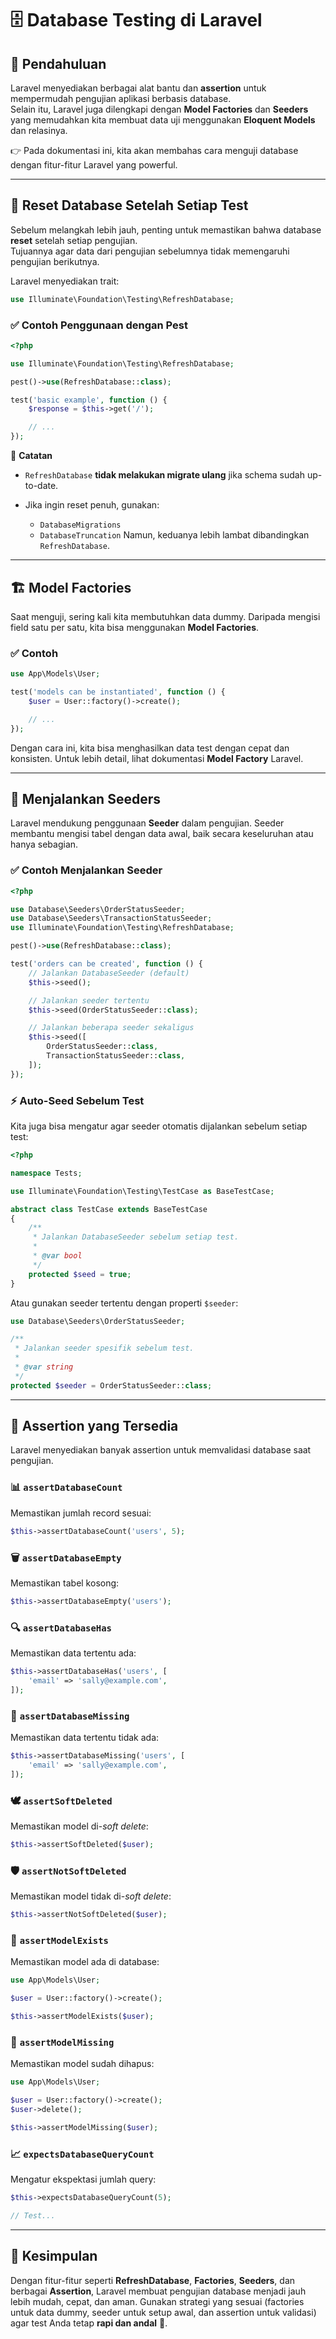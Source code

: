 # 🗄️ Database Testing di Laravel

## 📖 Pendahuluan
Laravel menyediakan berbagai alat bantu dan **assertion** untuk mempermudah pengujian aplikasi berbasis database.  
Selain itu, Laravel juga dilengkapi dengan **Model Factories** dan **Seeders** yang memudahkan kita membuat data uji menggunakan **Eloquent Models** dan relasinya.  

👉 Pada dokumentasi ini, kita akan membahas cara menguji database dengan fitur-fitur Laravel yang powerful.

---

## 🔄 Reset Database Setelah Setiap Test

Sebelum melangkah lebih jauh, penting untuk memastikan bahwa database **reset** setelah setiap pengujian.  
Tujuannya agar data dari pengujian sebelumnya tidak memengaruhi pengujian berikutnya.

Laravel menyediakan trait:  
```php
use Illuminate\Foundation\Testing\RefreshDatabase;
````

### ✅ Contoh Penggunaan dengan Pest

```php
<?php

use Illuminate\Foundation\Testing\RefreshDatabase;

pest()->use(RefreshDatabase::class);

test('basic example', function () {
    $response = $this->get('/');

    // ...
});
```

📝 **Catatan**

* `RefreshDatabase` **tidak melakukan migrate ulang** jika schema sudah up-to-date.
* Jika ingin reset penuh, gunakan:

  * `DatabaseMigrations`
  * `DatabaseTruncation`
    Namun, keduanya lebih lambat dibandingkan `RefreshDatabase`.

---

## 🏗️ Model Factories

Saat menguji, sering kali kita membutuhkan data dummy. Daripada mengisi field satu per satu, kita bisa menggunakan **Model Factories**.

### ✅ Contoh

```php
use App\Models\User;

test('models can be instantiated', function () {
    $user = User::factory()->create();

    // ...
});
```

Dengan cara ini, kita bisa menghasilkan data test dengan cepat dan konsisten.
Untuk lebih detail, lihat dokumentasi **Model Factory** Laravel.

---

## 🌱 Menjalankan Seeders

Laravel mendukung penggunaan **Seeder** dalam pengujian.
Seeder membantu mengisi tabel dengan data awal, baik secara keseluruhan atau hanya sebagian.

### ✅ Contoh Menjalankan Seeder

```php
<?php

use Database\Seeders\OrderStatusSeeder;
use Database\Seeders\TransactionStatusSeeder;
use Illuminate\Foundation\Testing\RefreshDatabase;

pest()->use(RefreshDatabase::class);

test('orders can be created', function () {
    // Jalankan DatabaseSeeder (default)
    $this->seed();

    // Jalankan seeder tertentu
    $this->seed(OrderStatusSeeder::class);

    // Jalankan beberapa seeder sekaligus
    $this->seed([
        OrderStatusSeeder::class,
        TransactionStatusSeeder::class,
    ]);
});
```

### ⚡ Auto-Seed Sebelum Test

Kita juga bisa mengatur agar seeder otomatis dijalankan sebelum setiap test:

```php
<?php

namespace Tests;

use Illuminate\Foundation\Testing\TestCase as BaseTestCase;

abstract class TestCase extends BaseTestCase
{
    /**
     * Jalankan DatabaseSeeder sebelum setiap test.
     *
     * @var bool
     */
    protected $seed = true;
}
```

Atau gunakan seeder tertentu dengan properti `$seeder`:

```php
use Database\Seeders\OrderStatusSeeder;

/**
 * Jalankan seeder spesifik sebelum test.
 *
 * @var string
 */
protected $seeder = OrderStatusSeeder::class;
```

---

## 🧪 Assertion yang Tersedia

Laravel menyediakan banyak assertion untuk memvalidasi database saat pengujian.

### 📊 `assertDatabaseCount`

Memastikan jumlah record sesuai:

```php
$this->assertDatabaseCount('users', 5);
```

### 🗑️ `assertDatabaseEmpty`

Memastikan tabel kosong:

```php
$this->assertDatabaseEmpty('users');
```

### 🔍 `assertDatabaseHas`

Memastikan data tertentu ada:

```php
$this->assertDatabaseHas('users', [
    'email' => 'sally@example.com',
]);
```

### 🚫 `assertDatabaseMissing`

Memastikan data tertentu tidak ada:

```php
$this->assertDatabaseMissing('users', [
    'email' => 'sally@example.com',
]);
```

### 🕊️ `assertSoftDeleted`

Memastikan model di-*soft delete*:

```php
$this->assertSoftDeleted($user);
```

### 🛡️ `assertNotSoftDeleted`

Memastikan model tidak di-*soft delete*:

```php
$this->assertNotSoftDeleted($user);
```

### 👤 `assertModelExists`

Memastikan model ada di database:

```php
use App\Models\User;

$user = User::factory()->create();

$this->assertModelExists($user);
```

### 👻 `assertModelMissing`

Memastikan model sudah dihapus:

```php
use App\Models\User;

$user = User::factory()->create();
$user->delete();

$this->assertModelMissing($user);
```

### 📈 `expectsDatabaseQueryCount`

Mengatur ekspektasi jumlah query:

```php
$this->expectsDatabaseQueryCount(5);

// Test...
```

---

## 🎯 Kesimpulan

Dengan fitur-fitur seperti **RefreshDatabase**, **Factories**, **Seeders**, dan berbagai **Assertion**, Laravel membuat pengujian database menjadi jauh lebih mudah, cepat, dan aman.
Gunakan strategi yang sesuai (factories untuk data dummy, seeder untuk setup awal, dan assertion untuk validasi) agar test Anda tetap **rapi dan andal** 🚀.

```

